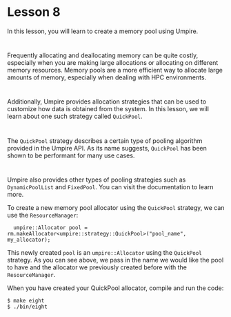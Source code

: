 # Lesson 8

In this lesson, you will learn to create a memory pool using Umpire.
#
Frequently allocating and deallocating memory can be quite costly, especially when you are making large allocations or allocating on different memory resources. 
Memory pools are a more efficient way to allocate large amounts of memory, especially when dealing with HPC environments.
#
Additionally, Umpire provides allocation strategies that can be used to customize how data is obtained from the system.
In this lesson, we will learn about one such strategy called `QuickPool`. 
#
The `QuickPool` strategy describes a certain type of pooling algorithm provided in the Umpire API. 
As its name suggests, `QuickPool` has been shown to be performant for many use cases. 
#
Umpire also provides other types of pooling strategies such as `DynamicPoolList` and `FixedPool`. 
You can visit the documentation to learn more. 

To create a new memory pool allocator using the `QuickPool` strategy, we can use the `ResourceManager`:
```
  umpire::Allocator pool = rm.makeAllocator<umpire::strategy::QuickPool>("pool_name", my_allocator);
```

This newly created `pool` is an `umpire::Allocator` using the `QuickPool` strategy. As you can see above, we pass in the name we would like the pool to have and the allocator we previously created before with the `ResourceManager`.

When you have created your QuickPool allocator, compile and run the code:
```
$ make eight
$ ./bin/eight
```
